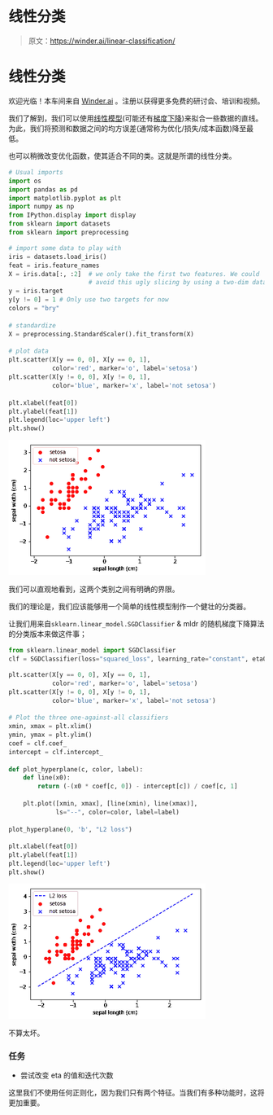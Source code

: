 # 线性分类

> 原文：<https://winder.ai/linear-classification/>

# 线性分类

欢迎光临！本车间来自 [Winder.ai](https://Winder.ai/?utm_source=winderresearch&utm_medium=notebook&utm_campaign=workshop&utm_term=individual) 。注册以获得更多免费的研讨会、培训和视频。

我们了解到，我们可以使用[线性模型](https://winder.ai/401-linear-regression/)(可能还有[梯度下降](https://winder.ai/402-optimisation-and-gradient-descent/))来拟合一些数据的直线。为此，我们将预测和数据之间的均方误差(通常称为优化/损失/成本函数)降至最低。

也可以稍微改变优化函数，使其适合不同的类。这就是所谓的线性分类。

```py
# Usual imports
import os
import pandas as pd
import matplotlib.pyplot as plt
import numpy as np
from IPython.display import display
from sklearn import datasets
from sklearn import preprocessing 
```

```py
# import some data to play with
iris = datasets.load_iris()
feat = iris.feature_names
X = iris.data[:, :2]  # we only take the first two features. We could
                      # avoid this ugly slicing by using a two-dim dataset
y = iris.target
y[y != 0] = 1 # Only use two targets for now
colors = "bry"

# standardize
X = preprocessing.StandardScaler().fit_transform(X)

# plot data
plt.scatter(X[y == 0, 0], X[y == 0, 1],
            color='red', marker='o', label='setosa')
plt.scatter(X[y != 0, 0], X[y != 0, 1],
            color='blue', marker='x', label='not setosa')

plt.xlabel(feat[0])
plt.ylabel(feat[1])
plt.legend(loc='upper left')
plt.show() 
```

![png](img/e85aeb377ddc218d8ab1962a272c05a0.png)

我们可以直观地看到，这两个类别之间有明确的界限。

我们的理论是，我们应该能够用一个简单的线性模型制作一个健壮的分类器。

让我们用来自`sklearn.linear_model.SGDClassifier` & mldr 的随机梯度下降算法的分类版本来做这件事；

```py
from sklearn.linear_model import SGDClassifier
clf = SGDClassifier(loss="squared_loss", learning_rate="constant", eta0=0.01, max_iter=10, penalty=None).fit(X, y) 
```

```py
plt.scatter(X[y == 0, 0], X[y == 0, 1],
            color='red', marker='o', label='setosa')
plt.scatter(X[y != 0, 0], X[y != 0, 1],
            color='blue', marker='x', label='not setosa')

# Plot the three one-against-all classifiers
xmin, xmax = plt.xlim()
ymin, ymax = plt.ylim()
coef = clf.coef_
intercept = clf.intercept_

def plot_hyperplane(c, color, label):
    def line(x0):
        return (-(x0 * coef[c, 0]) - intercept[c]) / coef[c, 1]

    plt.plot([xmin, xmax], [line(xmin), line(xmax)],
             ls="--", color=color, label=label)

plot_hyperplane(0, 'b', "L2 loss")

plt.xlabel(feat[0])
plt.ylabel(feat[1])
plt.legend(loc='upper left')
plt.show() 
```

![png](img/65b2e3227960022dd21aee1408d22682.png)

不算太坏。

### 任务

*   尝试改变 eta 的值和迭代次数

这里我们不使用任何正则化，因为我们只有两个特征。当我们有多种功能时，这将更加重要。
